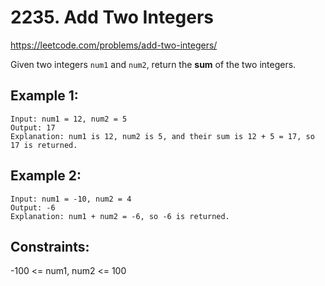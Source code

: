 # 2235. Add Two Integers

https://leetcode.com/problems/add-two-integers/

Given two integers `num1` and `num2`, return the **sum** of the two integers.  
## Example 1:
```
Input: num1 = 12, num2 = 5
Output: 17
Explanation: num1 is 12, num2 is 5, and their sum is 12 + 5 = 17, so 17 is returned.
```  

## Example 2:
```
Input: num1 = -10, num2 = 4
Output: -6
Explanation: num1 + num2 = -6, so -6 is returned.
```  
## Constraints:
-100 <= num1, num2 <= 100